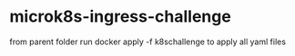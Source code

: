 # microk8s-ingress-challenge

from parent folder run
docker apply -f k8schallenge 
to apply all yaml files
```